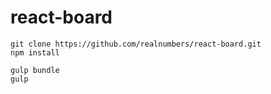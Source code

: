 react-board
===========


```
git clone https://github.com/realnumbers/react-board.git
npm install

gulp bundle
gulp
